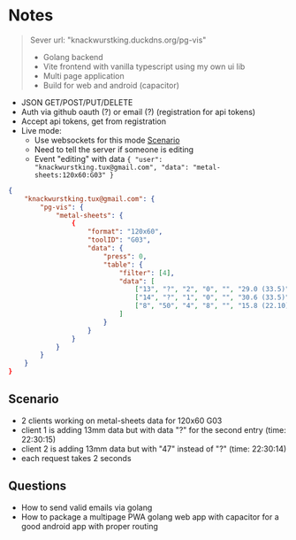 # Notes

> Sever url: "knackwurstking.duckdns.org/pg-vis"
>
> - Golang backend
> - Vite frontend with vanilla typescript using my own ui lib
> - Multi page application
> - Build for web and android (capacitor)

- JSON GET/POST/PUT/DELETE
- Auth via github oauth (?) or email (?) (registration for api tokens)
- Accept api tokens, get from registration
- Live mode:
    - Use websockets for this mode [Scenario](#scenario)
    - Need to tell the server if someone is editing
    - Event "editing" with data `{ "user": "knackwurstking.tux@gmail.com", "data": "metal-sheets:120x60:G03" }`

```json
{
    "knackwurstking.tux@gmail.com": {
        "pg-vis": {
            "metal-sheets": {
                {
                    "format": "120x60",
                    "toolID": "G03",
                    "data": {
                        "press": 0,
                        "table": {
                            "filter": [4],
                            "data": [
                                ["13", "?", "2", "0", "", "29.0 (33.5)"],
                                ["14", "?", "1", "0", "", "30.6 (33.5)"],
                                ["8", "50", "4", "8", "", "15.8 (22.10)"]
                            ]
                        }
                    }
                }
            }
        }
    }
}
```

## Scenario

- 2 clients working on metal-sheets data for 120x60 G03
- client 1 is adding 13mm data but with data "?" for the second entry (time: 22:30:15)
- client 2 is adding 13mm data but with "47" instead of "?" (time: 22:30:14)
- each request takes 2 seconds

## Questions

- How to send valid emails via golang
- How to package a multipage PWA golang web app with capacitor for a good android app with proper routing
